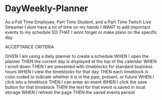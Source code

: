 # DayWeekly-Planner

As a Full Time Employee, Part Time Student, and a Part Time Twitch Live Streamer I dont have a lot of time on my hands I WANT to add important events to my schedule SO THAT I wont forget or make plans on the specific day.

ACCEPTANCE CRITERIA

GIVEN I am using a daily planner to create a schedule WHEN I open the planner THEN the current day is displayed at the top of the calendar WHEN I scroll down THEN I am presented with timeblocks for standard business hours WHEN I view the timeblocks for that day THEN each timeblock is color coded to indicate whether it is in the past, present, or future WHEN I click into a timeblock THEN I can enter an event WHEN I click the save button for that timeblock THEN the text for that event is saved in local storage WHEN I refresh the page THEN the saved events persist

